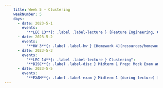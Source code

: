```yaml
---
    title: Week 5 – Clustering
    weekNumber: 5
    days:
      - date: 2023-5-1
        events:
          "**LEC 13**{: .label .label-lecture } [Feature Engineering, Clustering](resources/lecture/lec13.pdf) [✏️](resources/lecture/lec10_a00.pdf) [👩‍💻](http://datahub.ucsd.edu/user-redirect/git-sync?repo=https://github.com/dsc-courses/dsc40a-2023-sp&subPath=resources/lecture/lec13/lec13.ipynb)":
      - date: 2023-5-2
        events:
          "**HW 3**{: .label .label-hw } [Homework 4](resources/homework/hw4/homework4.pdf) [🍃](https://www.overleaf.com/read/zrhbfxsbqdrj)":
      - date: 2023-5-3
        events:
          "**LEC 14**{: .label .label-lecture } Clustering":
          "**DISC**{: .label .label-disc } Midterm 1 Prep: Mock Exam and Review Session, 7-9pm in FAH 1301":
      - date: 2023-5-5
        events:
          "**EXAM**{: .label .label-exam } Midterm 1 (during lecture) [📝](resources/notes/reference_1.pdf)":
---
```



